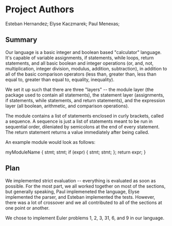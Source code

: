# Project Authors
Esteban Hernandez;
Elyse Kaczmarek;
Paul Menexas;


## Summary
Our language is a basic integer and boolean based "calculator" language. It's capable of variable assignments, if statements, while loops, return statements, and all basic boolean and integer operations (or, and, not, multiplication, integer division, modulus, addition, subtraction), in addition to all of the basic comparison operators (less than, greater than, less than equal to, greater than equal to, equality, inequality). 

We set it up such that there are three "layers" -- the module layer (the package used to contain all statements), the statement layer (assignments, if statements, while statements, and return statements), and the expression layer (all boolean, arithmetic, and comparison operations).

The module contains a list of statements enclosed in curly brackets, called a sequence. A sequence is just a list of statements meant to be run in sequential order, dileniated by semicolons at the end of every statement. The return statement returns a value immediately after being called.

An example module would look as follows: 

myModuleName {
	stmt;
	stmt;
	if (expr) {
		stmt;
		stmt;
	};
	return expr;
} 

## Plan
We implemented strict evaluation -- everything is evaluated as soon as possible. For the most part, we all worked together on most of the sections, but generally speaking, Paul implemeneted the language, Elyse implemented the parser, and Esteban implemented the tests. However, there was a lot of crossover and we all contributed to all of the sections at one point or another.

We chose to implement Euler problems 1, 2, 3, 31, 6, and 9 in our language.
